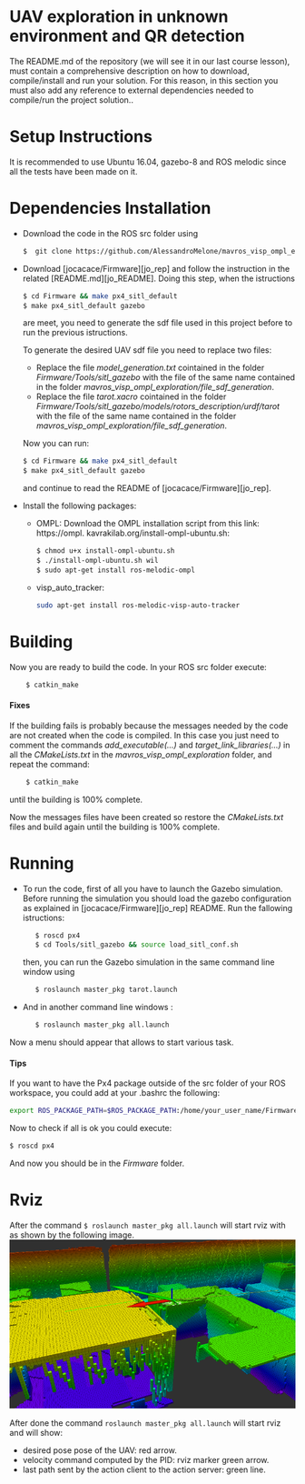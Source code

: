 # UAV exploration in unknown environment and QR detection
The README.md of the repository (we will see it in our last course lesson), must
contain a comprehensive description on how to download, compile/install and run
your solution. For this reason, in this section you must also add any reference to
external dependencies needed to compile/run the project solution..
# Setup Instructions
It is recommended to use Ubuntu 16.04, gazebo-8 and ROS melodic since all the tests have been made on it. 

# Dependencies Installation
- Download the code in the ROS src folder using 
     ```sh
    $  git clone https://github.com/AlessandroMelone/mavros_visp_ompl_exploration.git
    ```

- Download [jocacace/Firmware][jo_rep] and follow the instruction in the related [README.md][jo_README]. Doing this step, when the istructions 
    ```sh
    $ cd Firmware && make px4_sitl_default
    $ make px4_sitl_default gazebo
    ```
    are meet, you need to generate the sdf file used in this project before to run the previous istructions. 
    
    To generate the desired UAV sdf file you need to replace two files:
    - Replace the file *model_generation.txt* cointained in the folder *Firmware/Tools/sitl_gazebo* with the file of the same name contained in the folder *mavros_visp_ompl_exploration/file_sdf_generation*.
    - Replace the file *tarot.xacro* cointained in the folder *Firmware/Tools/sitl_gazebo/models/rotors_description/urdf/tarot*
    with the file of the same name contained in the folder *mavros_visp_ompl_exploration/file_sdf_generation*. 
    
    Now you can run: 
     ```sh
    $ cd Firmware && make px4_sitl_default
    $ make px4_sitl_default gazebo
    ```

    and continue to read the README of [jocacace/Firmware][jo_rep].
- Install the following packages:
    - OMPL:
    Download the OMPL installation script from this link: https://ompl.
    kavrakilab.org/install-ompl-ubuntu.sh:
        ```sh    
        $ chmod u+x install-ompl-ubuntu.sh
        $ ./install-ompl-ubuntu.sh wil
        $ sudo apt-get install ros-melodic-ompl
        ```
    - visp_auto_tracker:
        ```sh
        sudo apt-get install ros-melodic-visp-auto-tracker
        ```
# Building 
Now you are ready to build the code.
In your ROS src folder execute:
```sh
    $ catkin_make
```
#### Fixes
If the building fails is probably because the messages needed by the code are not created when the code is compiled.
In this case you just need to comment the commands *add_executable(...)*  and *target_link_libraries(...)* in all the *CMakeLists.txt* in the *mavros_visp_ompl_exploration* folder, and repeat the command: 
```sh
    $ catkin_make
```
until the building is 100% complete.

Now the messages files have been created so restore the *CMakeLists.txt* files and build again until the building is 100% complete.
# Running 
- To run the code, first of all you have to launch the Gazebo simulation. Before running the simulation you should load the gazebo configuration as explained in [jocacace/Firmware][jo_rep] README. Run the fallowing istructions: 
     ```sh    
        $ roscd px4
        $ cd Tools/sitl_gazebo && source load_sitl_conf.sh
    ```
    then, you can run the Gazebo simulation in the same command line window using
     ```sh    
        $ roslaunch master_pkg tarot.launch 
    ```

- And in another command line windows :
     ```sh    
        $ roslaunch master_pkg all.launch
    ```
Now a menu should appear that allows to start various task.

#### Tips
If you want to have the Px4 package outside of the src folder of your ROS workspace, you could add at your .bashrc the following: 
```sh 
export ROS_PACKAGE_PATH=$ROS_PACKAGE_PATH:/home/your_user_name/Firmware/
```
Now to check if all is ok you could execute:
```sh 
$ roscd px4
```
And now you should be in the *Firmware* folder.
# Rviz
After the command `$ roslaunch master_pkg all.launch` will start rviz with as shown by the following image.
![rviz window](docs/rviz_uav.png)

After done the command `roslaunch master_pkg all.launch` will start rviz and will show: 
* desired pose pose of the UAV: red arrow. 
* velocity command computed by the PID: rviz marker green arrow. 
* last path sent by the action client to the action server: green line.

